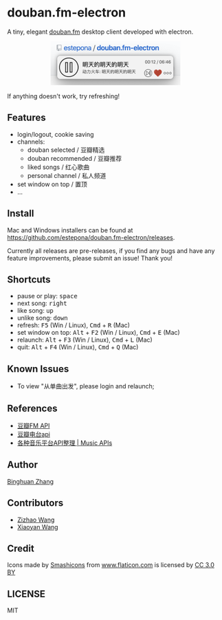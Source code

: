 # douban.fm-electron
A tiny, elegant [douban.fm](https://douban.fm/) desktop client developed with electron.

<center>
  <img src="./src/asset/img/example.png" width=60% height=60%></img>
</center>

If anything doesn't work, try refreshing!

## Features
- login/logout, cookie saving
- channels:
    - douban selected / 豆瓣精选
    - douban recommended / 豆瓣推荐
    - liked songs / 红心歌曲
    - personal channel / 私人频道
- set window on top / 置顶
- ...

## Install

Mac and Windows installers can be found at https://github.com/estepona/douban.fm-electron/releases.

Currently all releases are pre-releases, if you find any bugs and have any feature improvements, please submit an issue! Thank you!

## Shortcuts
- pause or play: <kbd>space</kbd>
- next song: <kbd>right</kbd>
- like song: <kbd>up</kbd>
- unlike song: <kbd>down</kbd>
- refresh: <kbd>F5</kbd> (Win / Linux), <kbd>Cmd</kbd> + <kbd>R</kbd> (Mac)
- set window on top: <kbd>Alt</kbd> + <kbd>F2</kbd> (Win / Linux), <kbd>Cmd</kbd> + <kbd>E</kbd> (Mac)
- relaunch: <kbd>Alt</kbd> + <kbd>F3</kbd> (Win / Linux), <kbd>Cmd</kbd> + <kbd>L</kbd> (Mac)
- quit: <kbd>Alt</kbd> + <kbd>F4</kbd> (Win / Linux), <kbd>Cmd</kbd> + <kbd>Q</kbd> (Mac)

## Known Issues
- To view "从单曲出发", please login and relaunch;

## References
- [豆瓣FM API](https://github.com/zonyitoo/doubanfm-qt/wiki/%E8%B1%86%E7%93%A3FM-API)
- [豆瓣电台api](https://blog.csdn.net/hello2me/article/details/42078317)
- [各种音乐平台API整理 | Music APIs](https://www.fangr.cc/2018/01/22/music-apis-md.html#%E8%B1%86%E7%93%A3FM)

## Author
[Binghuan Zhang](https://github.com/estepona)

## Contributors
- [Zizhao Wang](https://github.com/MikuZZZ)
- [Xiaoyan Wang](https://github.com/miniwangdali)

## Credit
<div>Icons made by <a href="https://www.flaticon.com/authors/smashicons" title="Smashicons">Smashicons</a> from <a href="https://www.flaticon.com/" title="Flaticon">www.flaticon.com</a> is licensed by <a href="http://creativecommons.org/licenses/by/3.0/" title="Creative Commons BY 3.0" target="_blank">CC 3.0 BY</a></div>

## LICENSE
MIT